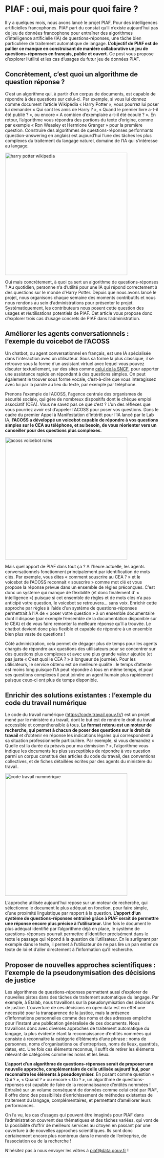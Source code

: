 # PIAF : oui, mais pour quoi faire ?

Il y a quelques mois, nous avons lancé le projet PIAF, Pour des intelligences artificielles francophones. PIAF part du constat qu’il n’existe aujourd’hui pas de jeu de données francophone pour entraîner des algorithmes d’intelligence artificielle (IA) de questions-réponses, une tâche bien particulière de traitement automatique de langage. **L’objectif de PIAF est de pallier ce manque en construisant de manière collaborative un jeu de questions-réponses en français, public et ouvert.** Ce post vous propose d’explorer l’utilité et les cas d’usages du futur jeu de données PIAF.

## Concrètement, c’est quoi un algorithme de question réponse ?

C’est un algorithme qui, à partir d’un corpus de documents, est capable de répondre à des questions sur celui-ci. Par exemple, si vous lui donnez comme document l’article Wikipédia « Harry Potter », vous pourrez lui poser lui demander « Qui sont les amis de Harry ? », « Quand le premier livre a-t-il été publié ? », ou encore « A combien d’exemplaire a-t-il été écoulé ? ». En retour, l’algorithme vous répondra des portions du texte d’origine, comme par exemple « Ron Weasley et Hermione Granger » pour la première question.
Construire des algorithmes de questions-réponses performants (question-answering en anglais) est aujourd’hui l’une des tâches les plus complexes du traitement du langage naturel, domaine de l’IA qui s’intéresse au langage.

<img src="https://github.com/etalab/piaf-site/blob/master/img/harry_potter.png" alt="harry potter wikipedia" width="400"/>

Oui mais concrètement, à quoi ça sert un algorithme de questions-réponses ? Au quotidien, personne n’a d’utilité pour une IA qui répond correctement à des questions sur le monde d’Harry Potter. Depuis que nous avons lancé le projet, nous organisons chaque semaine des moments contributifs et nous nous rendons au sein d’administrations pour présenter le projet. Systématiquement, les contributeurs nous posent cette question des usages et réutilisations potentiels de PIAF. Cet article vous propose donc d’explorer trois cas d’usage concrets de PIAF dans l’administration.

## Améliorer les agents conversationnels : l’exemple du voicebot de l’ACOSS

Un chatbot, ou agent conversationnel en français, est une IA spécialisée dans l’interaction avec un utilisateur. Sous sa forme la plus classique, il se retrouve sous la forme d’un assistant virtuel avec lequel vous pouvez discuter textuellement, sur des sites comme [celui de la SNCF](https://www.oui.sncf/bot), pour apporter une assistance rapide en répondant à des questions simples. On peut également le trouver sous forme vocale, c’est-à-dire que vous interagissez avec lui par la parole au lieu du texte, par exemple par téléphone.

Prenons l’exemple de l’ACOSS, l'agence centrale des organismes de sécurité sociale, qui gère de nombreux dispositifs dont le chèque emploi associatif (CEA). Vous ne savez pas ce que c’est ? L’un des réflexes que vous pourriez avoir est d’appeler l’ACOSS pour poser vos questions. Dans le cadre du premier Appel à Manifestation d’Intérêt pour l’IA lancé par le Lab IA, **l’ACOSS a développé un voicebot capable de répondre à vos questions simples sur le CEA au téléphone, et au besoin, de vous réorienter vers un conseiller pour des questions plus complexes.**

<img src="https://github.com/etalab/piaf-site/blob/master/img/acoss.png" alt="acoss voicebot rules" width="400"/>

Mais quel apport de PIAF dans tout ça ? A l’heure actuelle, les agents conversationnels fonctionnent principalement par identification de mots clés. Par exemple, vous dites « comment souscrire au CEA ? » et le voicebot de l’ACOSS reconnait « souscrire » comme mot clé et vous propose la réponse prévue dans un ensemble de règles préconçues. C’est donc un système qui manque de flexibilité (et donc finalement d’ « intelligence ») puisque si cet ensemble de règles et de mots clés n’a pas anticipé votre question, le voicebot se retrouvera… sans voix. Enrichir cette approche par règles à l’aide d’un système de questions-réponses permettrait à l’IA de « poser votre question » à un ensemble documentaire dont il dispose (par exemple l’ensemble de la documentation disponible sur le CEA) et de vous faire remonter la meilleure réponse qu’il a trouvée. Le chatbot devient donc plus flexible et capable de répondre à un ensemble bien plus vaste de questions ! 

Côté administration, cela permet de dégager plus de temps pour les agents chargés de répondre aux questions des utilisateurs pour se concentrer sur des questions plus complexes et avec une plus grande valeur ajoutée (et pas juste « C’est quoi le CEA ? » à longueur de journée). Pour les utilisateurs, le service obtenu est de meilleure qualité : le temps d’attente est moins long puisque l’IA peut répondre à tous en même temps, et pour ses questions complexes il peut joindre un agent humain plus rapidement puisque ceux-ci ont plus de temps disponible.

## Enrichir des solutions existantes : l’exemple du code du travail numérique

Le code du travail numérique (https://code.travail.gouv.fr/) est un projet mené par le ministère du travail, dont le but est de rendre le droit du travail accessible et compréhensible à tous. **Le format retenu est un moteur de recherche, qui permet à chacun de poser des questions sur le droit du travail** et d’obtenir en réponse les indications légales qui correspondent à sa situation professionnelle particulière. Par exemple, si vous demandez « Quelle est la durée du préavis pour ma démission ? », l’algorithme vous indique les documents les plus susceptibles de répondre à vos question parmi un corpus constitué des articles du code du travail, des conventions collectives, et de fiches détaillées écrites par des agents du ministère du travail.

<img src="https://github.com/etalab/piaf-site/blob/master/img/code_travail_num.png" alt="code travail nummérique" width="400"/>

L’approche utilisée aujourd’hui repose sur un moteur de recherche, qui sélectionne le document le plus adéquat en fonction, pour faire simple, d’une proximité linguistique par rapport à la question. **L’apport d’un système de questions-réponses entrainé grâce à PIAF serait de permettre une réponse encore plus précise à l’utilisateur.** Une fois le document le plus adéquat identifié par l’algorithme déjà en place, le système de questions-réponses pourrait permettre d’identifier précisément dans le texte le passage qui répond à la question de l’utilisateur. En le surlignant par exemple dans le texte, il permet à l’utilisateur de ne pas lire un pan entier de texte de loi et d’aller directement à l’information qu’il recherche.

## Proposer de nouvelles approches scientifiques : l’exemple de la pseudonymisation des décisions de justice

Les algorithmes de questions-réponses permettent aussi d’explorer de nouvelles pistes dans des tâches de traitement automatique du langage. Par exemple, à Etalab, nous travaillons sur la pseudonymisation des décisions de justice. L’ouverture de ces décisions en open data est en effet une nécessité pour la transparence de la justice, mais la présence d’informations personnelles comme des noms et des adresses empêche pour l’instant une publication généralisée de ces documents. Nous travaillons donc avec diverses approches de traitement automatique du langage, la plus évidente étant la reconnaissance d’entités nommées qui consiste à reconnaitre la catégorie d’éléments d’une phrase : noms de personnes, noms d'organisations ou d'entreprises, noms de lieux, quantités, dates, etc. Une fois ces éléments reconnus, il suffit de retirer les éléments relevant de catégories comme les noms et les lieux.

**L’apport d’un algorithme de questions-réponses serait de proposer une nouvelle approche, complémentaire de celle utilisée aujourd’hui, pour reconnaitre les éléments à pseudonymiser.** En posant comme question « Qui ? », « Quand ? » ou encore « Où ? », un algorithme de questions-réponses est capable de faire de la reconnaissance d’entités nommées ! Entraîné sur un volume conséquent de données comme celui créé par PIAF, il offre donc des possibilités d’enrichissement de méthodes existantes de traitement du langage, complémentaires, et permettant d’améliorer leurs performances.

On l’a vu, les cas d’usages qui peuvent être imaginés pour PIAF dans l’administration couvrent des thématiques et des tâches variées, qui vont de la possibilité d’offrir de meilleurs services au citoyen en passant par une ouverture à de nouvelles approches scientifiques. Ils sont donc certainement encore plus nombreux dans le monde de l’entreprise, de l’association ou de la recherche !

N’hésitez pas à nous envoyer les vôtres à piaf@data.gouv.fr !

